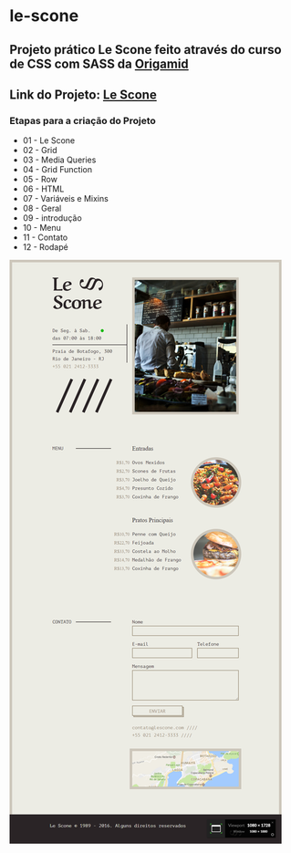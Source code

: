 # le-scone

## Projeto prático Le Scone feito através do curso de CSS com SASS da [Origamid](https://www.origamid.com/curso/css-com-sass)

## Link do Projeto: [Le Scone](https://marcelo-rafael.github.io/sass-projeto-le-scone/)

### Etapas para a criação do Projeto
- 01 - Le Scone
- 02 - Grid
- 03 - Media Queries
- 04 - Grid Function
- 05 - Row
- 06 - HTML
- 07 - Variáveis e Mixins
- 08 - Geral
- 09 - introdução
- 10 - Menu
- 11 - Contato
- 12 - Rodapé


![Le Scone](le-scone.jpg)